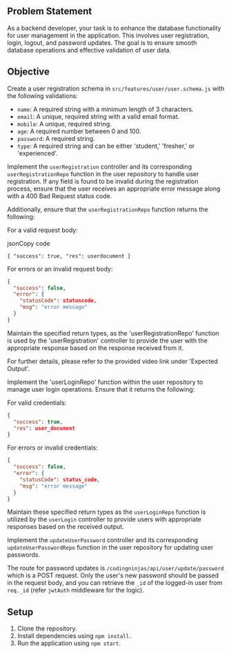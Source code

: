 


## Problem Statement

As a backend developer, your task is to enhance the database functionality for user management in the application. This involves user registration, login, logout, and password updates. The goal is to ensure smooth database operations and effective validation of user data.

## Objective

Create a user registration schema in `src/features/user/user.schema.js`  with the following validations:

-   `name`: A required string with a minimum length of 3 characters.
-   `email`: A unique, required string with a valid email format.
-   `mobile`: A unique, required string.
-   `age`: A required number between 0 and 100.
-   `password`: A required string.
-   `type`: A required string and can be either 'student,' 'fresher,' or 'experienced'.

Implement the `userRegistration` controller and its corresponding `userRegistrationRepo` function in the user repository to handle user registration. If any field is found to be invalid during the registration process, ensure that the user receives an appropriate error message along with a 400 Bad Request status code.

Additionally, ensure that the `userRegistrationRepo` function returns the following:

For a valid request body:

jsonCopy code

`{
  "success": true,
  "res": userdocument
}` 

For errors or an invalid request body:

```json
{
  "success": false,
  "error": {
    "statusCode": statuscode,
    "msg": "error message"
  }
}
```
Maintain the specified return types, as the 'userRegistrationRepo' function is used by the 'userRegistration' controller to provide the user with the appropriate response based on the response received from it.

For further details, please refer to the provided video link under 'Expected Output'.

Implement the 'userLoginRepo' function within the user repository to manage user login operations. Ensure that it returns the following:

For valid credentials:

```json
{
  "success": true,
  "res": user_document
}
```
For errors or invalid credentials:


```json
{
  "success": false,
  "error": {
    "statusCode": status_code,
    "msg": "error message"
  }
}
``` 

Maintain these specified return types as the `userLoginRepo` function is utilized by the `userLogin` controller to provide users with appropriate responses based on the received output.

Implement the `updateUserPassword` controller and its corresponding `updateUserPasswordRepo` function in the user repository for updating user passwords.

The route for password updates is `/codingninjas/api/user/update/password` which is a POST request. Only the user's new password should be passed in the request body, and you can retrieve the `_id` of the logged-in user from `req._id` (refer `jwtAuth` middleware for the logic).



## Setup

1.  Clone the repository.
2.  Install dependencies using `npm install`.
3.  Run the application using `npm start`.

